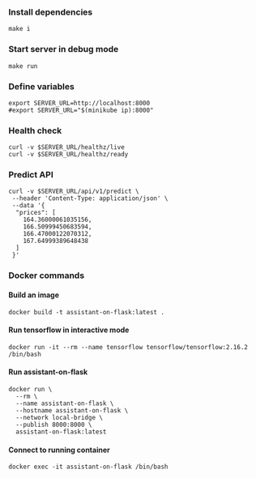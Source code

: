### Install dependencies
```shell
make i
```
### Start server in debug mode
```shell
make run
```
### Define variables
```shell
export SERVER_URL=http://localhost:8000
#export SERVER_URL="$(minikube ip):8000"
```
### Health check
```shell
curl -v $SERVER_URL/healthz/live
curl -v $SERVER_URL/healthz/ready
```
### Predict API
```shell
curl -v $SERVER_URL/api/v1/predict \
 --header 'Content-Type: application/json' \
 --data '{
  "prices": [
    164.36000061035156,
    166.50999450683594,
    166.47000122070312,
    167.64999389648438
  ]
 }'
```
### Docker commands
#### Build an image
```shell
docker build -t assistant-on-flask:latest .
```
#### Run tensorflow in interactive mode
```shell
docker run -it --rm --name tensorflow tensorflow/tensorflow:2.16.2 /bin/bash
```
#### Run assistant-on-flask
```shell
docker run \
  --rm \
  --name assistant-on-flask \
  --hostname assistant-on-flask \
  --network local-bridge \
  --publish 8000:8000 \
  assistant-on-flask:latest
```
#### Connect to running container 
```shell
docker exec -it assistant-on-flask /bin/bash
```

